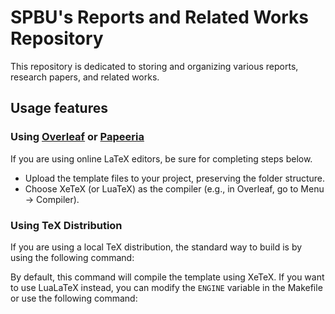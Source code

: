 # SPBU's Reports and Related Works Repository

This repository is dedicated to storing and organizing various reports, research papers, and related works. 

## Usage features

### Using [Overleaf](https://www.overleaf.com/) or [Papeeria](https://papeeria.com/)
If you are using online LaTeX editors, be sure for completing steps below.
- Upload the template files to your project, preserving the folder structure.
- Choose XeTeX (or LuaTeX) as the compiler (e.g., in Overleaf, go to Menu -> Compiler).

### Using TeX Distribution

If you are using a local TeX distribution, the standard way to build is by using the following command:

<make>

By default, this command will compile the template using XeTeX. If you want to use LuaLaTeX instead, you can modify the `ENGINE` variable in the Makefile or use the following command:

<make ENGINE=lualatex>
